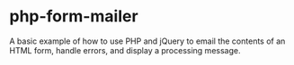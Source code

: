# php-form-mailer

A basic example of how to use PHP and jQuery to email the contents of an HTML form, handle errors, and display a processing message.